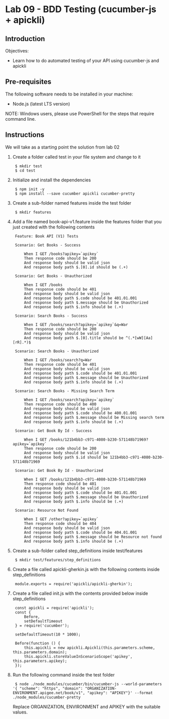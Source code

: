 # Lab 09 - BDD Testing (cucumber-js + apickli)

## Introduction

Objectives:

* Learn how to do automated testing of your API using cucumber-js and apickli

## Pre-requisites

The following software needs to be installed in your machine:

* Node.js (latest LTS version)

NOTE: Windows users, please use PowerShell for the steps that require command line.

## Instructions

We will take as a starting point the solution from lab 02

1. Create a folder called test in your file system and change to it

        $ mkdir test
        $ cd test

2. Initialize and install the dependencies

        $ npm init -y
        $ npm install --save cucumber apickli cucumber-pretty

3. Create a sub-folder named features inside the test folder

        $ mkdir features

4. Add a file named book-api-v1.feature inside the features folder that you just created with the following contents

        Feature: Book API (V1) Tests

        Scenario: Get Books - Success

            When I GET /books?apikey=`apikey`
            Then response code should be 200
            And response body should be valid json
            And response body path $.[0].id should be (.+)

        Scenario: Get Books - Unauthorized

            When I GET /books
            Then response code should be 401
            And response body should be valid json
            And response body path $.code should be 401.01.001
            And response body path $.message should be Unauthorized 
            And response body path $.info should be (.+)

        Scenario: Search Books - Success

            When I GET /books/search?apikey=`apikey`&q=War
            Then response code should be 200
            And response body should be valid json
            And response body path $.[0].title should be ^(.*[wW][Aa][rR].*)$

        Scenario: Search Books - Unauthorized

            When I GET /books/search?q=War
            Then response code should be 401
            And response body should be valid json
            And response body path $.code should be 401.01.001
            And response body path $.message should be Unauthorized 
            And response body path $.info should be (.+)

        Scenario: Search Books - Missing Search Term

            When I GET /books/search?apikey=`apikey`
            Then response code should be 400
            And response body should be valid json
            And response body path $.code should be 400.01.001
            And response body path $.message should be Missing search term 
            And response body path $.info should be (.+)

        Scenario: Get Book By Id - Success

            When I GET /books/121b4bb3-c971-4080-b230-571148b71969?apikey=`apikey`
            Then response code should be 200
            And response body should be valid json
            And response body path $.id should be 121b4bb3-c971-4080-b230-571148b71969

        Scenario: Get Book By Id - Unauthorized

            When I GET /books/121b4bb3-c971-4080-b230-571148b71969
            Then response code should be 401
            And response body should be valid json
            And response body path $.code should be 401.01.001
            And response body path $.message should be Unauthorized 
            And response body path $.info should be (.+)

        Scenario: Resource Not Found

            When I GET /other?apikey=`apikey`
            Then response code should be 404
            And response body should be valid json
            And response body path $.code should be 404.01.001
            And response body path $.message should be Resource not found 
            And response body path $.info should be (.+)

5. Create a sub-folder called step_definitions inside test/features

        $ mkdir test/features/step_definitions

6. Create a file called apickli-gherkin.js with the following contents inside step_definitions

        module.exports = require('apickli/apickli-gherkin');

7. Create a file called init.js with the contents provided below inside step_definitions

        const apickli = require('apickli');
        const {
            Before,
            setDefaultTimeout
        } = require('cucumber');

        setDefaultTimeout(10 * 1000);

        Before(function () {
            this.apickli = new apickli.Apickli(this.parameters.scheme, this.parameters.domain);
            this.apickli.storeValueInScenarioScope('apikey', this.parameters.apikey);
        });

8. Run the following command inside the test folder

        $ node ./node_modules/cucumber/bin/cucumber-js --world-parameters '{ "scheme": "https", "domain": "ORGANIZATION-ENVIRONMENT.apigee.net/book/v1", "apikey": "APIKEY"}' --format ./node_modules/cucumber-pretty

    Replace ORGANIZATION, ENVIRONMENT and APIKEY with the suitable values.
